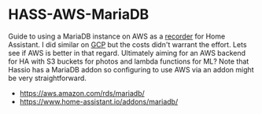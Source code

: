 # HASS-AWS-MariaDB
Guide to using a MariaDB instance on AWS as a [recorder](https://www.home-assistant.io/docs/backend/database/) for Home Assistant. I did similar on [GCP](https://github.com/robmarkcole/HASS-Google-Cloud-SQL) but the costs didn't warrant the effort. Lets see if AWS is better in that regard. Ultimately aiming for an AWS backend for HA with S3 buckets for photos and lambda functions for ML? Note that Hassio has a MariaDB addon so configuring to use AWS via an addon might be very straightforward.

* https://aws.amazon.com/rds/mariadb/
* https://www.home-assistant.io/addons/mariadb/
